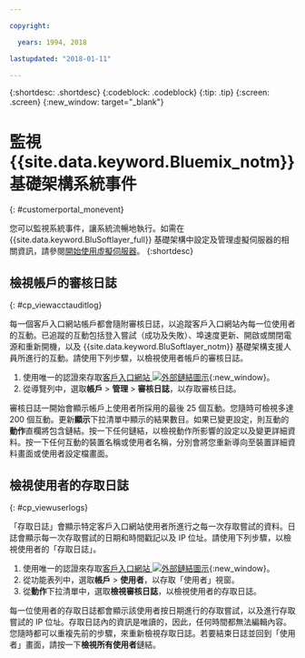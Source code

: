 ```yaml
---

copyright:

  years: 1994, 2018

lastupdated: "2018-01-11"

---
```


{:shortdesc: .shortdesc}
{:codeblock: .codeblock}
{:tip: .tip}
{:screen: .screen}
{:new_window: target="_blank"}



# 監視 {{site.data.keyword.Bluemix_notm}} 基礎架構系統事件
{: #customerportal_monevent}

您可以監視系統事件，讓系統流暢地執行。如需在 {{site.data.keyword.BluSoftlayer_full}} 基礎架構中設定及管理虛擬伺服器的相關資訊，請參閱[開始使用虛擬伺服器](/docs/vsi/vsi_index.html#getting-started-with-virtual-servers)。
{:shortdesc}

## 檢視帳戶的審核日誌
{: #cp_viewacctauditlog}

每一個客戶入口網站帳戶都會隨附審核日誌，以追蹤客戶入口網站內每一位使用者的互動。已追蹤的互動包括登入嘗試（成功及失敗）、埠速度更新、開啟或關閉電源和重新開機，以及 {{site.data.keyword.BluSoftlayer_notm}} 基礎架構支援人員所進行的互動。請使用下列步驟，以檢視使用者帳戶的審核日誌。

1. 使用唯一的認證來存取[客戶入口網站 ![外部鏈結圖示](../icons/launch-glyph.svg)](https://control.softlayer.com/){:new_window}。
2. 從導覽列中，選取**帳戶** > **管理** > **審核日誌**，以存取審核日誌。

審核日誌一開始會顯示帳戶上使用者所採用的最後 25 個互動。您隨時可檢視多達 200 個互動。更新**顯示**下拉清單中顯示的結果數目。如果已變更設定，則互動的**動作**直欄將包含鏈結。按一下任何鏈結，以檢視動作所影響的設定以及變更詳細資料。按一下任何互動的裝置名稱或使用者名稱，分別會將您重新導向至裝置詳細資料畫面或使用者設定檔畫面。

## 檢視使用者的存取日誌
{: #cp_viewuserlogs}

「存取日誌」會顯示特定客戶入口網站使用者所進行之每一次存取嘗試的資料。日誌會顯示每一次存取嘗試的日期和時間戳記以及 IP 位址。請使用下列步驟，以檢視使用者的「存取日誌」。

1. 使用唯一的認證來存取[客戶入口網站 ![外部鏈結圖示](../icons/launch-glyph.svg)](https://control.softlayer.com/){:new_window}。
2. 從功能表列中，選取**帳戶** > **使用者**，以存取「使用者」視窗。
3. 從**動作**下拉清單中，選取**檢視審核日誌**，以檢視使用者的存取日誌。

每一位使用者的存取日誌都會顯示該使用者按日期進行的存取嘗試，以及進行存取嘗試的 IP 位址。存取日誌內的資訊是唯讀的，因此，任何時間都無法編輯內容。您隨時都可以重複先前的步驟，來重新檢視存取日誌。若要結束日誌並回到「使用者」畫面，請按一下**檢視所有使用者**鏈結。
